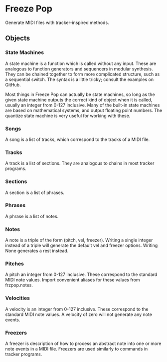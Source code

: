 # Freeze Pop
Generate MIDI files with tracker-inspired methods.

## Objects

### State Machines

A state machine is a function which is called without any input. These are analogous to function generators and sequencers in modular synthesis. They can be chained together to form more complicated structure, such as a sequential switch. The syntax is a little tricky; consult the examples on GitHub.

Most things in Freeze Pop can actually be state machines, so long as the given state machine outputs the correct kind of object when it is called, usually an integer from 0-127 inclusive. Many of the built-in state machines are based on mathematical systems, and output floating point numbers. The quantize state machine is very useful for working with these.

### Songs
A song is a list of tracks, which correspond to the tracks of a MIDI file.

### Tracks
A track is a list of sections. They are analogous to chains in most tracker programs.

### Sections
A section is a list of phrases.

### Phrases
A phrase is a list of notes.

### Notes
A note is a triple of the form (pitch, vel, freezer). Writing a single integer instead of a triple will generate the default vel and freezer options. Writing None generates a rest instead.

### Pitches

A pitch an integer from 0-127 inclusive. These correspond to the standard MIDI note values. Import convenient aliases for these values from frzpop.notes.

### Velocities
A velocity is an integer from 0-127 inclusive. These correspond to the standard MIDI note values. A velocity of zero will not generate any note events.

### Freezers
A freezer is description of how to process an abstract note into one or more note events in a MIDI file. Freezers are used similarly to commands in tracker programs.
